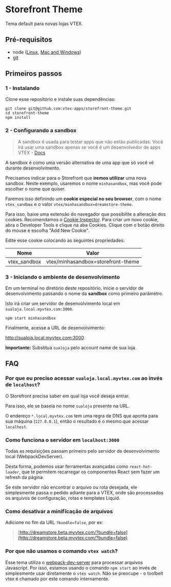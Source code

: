 # Storefront Theme

Tema default para novas lojas VTEX.

## Pré-requisitos

- node ([Linux](https://gist.github.com/isaacs/579814), [Mac and Windows](https://nodejs.org/download/))
- [git](http://git-scm.com/)

## Primeiros passos

### 1 - Instalando

Clone esse repositório e instale suas dependências:

```
git clone git@github.com:vtex-apps/storefront-theme.git
cd storefront-theme
npm install
```

### 2 - Configurando a sandbox

> A sandbox é usada para testar apps que não estão publicadas. Você irá usar uma sandbox apenas se você é um desenvolvedor de apps VTEX - [Docs](http://vtex.github.io/docs/pt-br/portal/fundacao/sandbox.html)

A sandbox é como uma versão alternativa de uma app que só você vê durante desenvolvimento.

Precisamos indicar para o Storefront que **iremos utilizar** uma nova sandbox. Neste exemplo, usaremos o nome `minhasandbox`, mas você pode escolher o nome que quiser.

Faremos isso definindo um **cookie especial no seu browser**, com o nome `vtex_sandbox` e o valor `vtex/minhasandbox=dreamstore-theme`.

Para isso, baixe uma extensão do navegador que possibilite a alteração dos cookies. Recomendamos o [Cookie Inspector](https://chrome.google.com/webstore/detail/cookie-inspector/jgbbilmfbammlbbhmmgaagdkbkepnijn?utm_source=chrome-app-launcher-info-dialog). Para criar um novo cookie, abra o Developer Tools e clique na aba Cookies. Clique com o botão direito do mouse e escolha "Add New Cookie".

Edite esse cookie colocando as seguintes propriedades:

Nome|Valor
---|---
vtex_sandbox|vtex/minhasandbox=storefront-theme

### 3 - Iniciando o ambiente de desenvolvimento

Em um terminal no diretório deste repositório, inicie o servidor de desenvolvimento passando o nome da **sandbox** como primeiro parâmetro.

Isto irá criar um servidor de desenvolvimento local em `sualoja.local.myvtex.com:3000`.

```
npm start minhasandbox
```

Finalmente, acesse a URL de desenvolvimento:

http://sualoja.local.myvtex.com:3000

**Importante:** Substitua `sualoja` pelo account name de sua loja.

## FAQ

### Por que eu preciso acessar `sualoja.local.myvtex.com` ao invés de `localhost`?

O Storefront precisa saber em qual loja você deseja entrar.

Para isso, ele se baseia no nome `sualoja` presente na URL.

O endereço `*.local.myvtex.com` tem uma regra de DNS que aponta para sua máquina (`127.0.0.1`), então o resultado é o mesmo que acessar `localhost`.

### Como funciona o servidor em `localhost:3000`

Todas as requisições passam primeiro pelo servidor de desenvolvimento local (WebpackDevServer).

Desta forma, podemos usar ferramentas avançadas como `react-hot-loader`, que te permitem recarregar os componentes React sem fazer um refresh da página.

Se este servidor não encontrar o arquivo ou rota desejada, ele simplesmente passa o pedido adiante para a VTEX, onde são processados os arquivos de configuração, rotas e templates Liquid.

### Como desativar a minifĩcação de arquivos

Adicione no fim da URL `?bundle=false`, por ex:

> [http://dreamstore.beta.myvtex.com/?bundle=false](http://dreamstore.beta.myvtex.com/?bundle=false)

### Por que não usamos o comando `vtex watch`?

Esse tema utiliza o [webpack-dev-server](http://webpack.github.io/) para processar arquivos Javascript. Por isso, estamos usando o comando `npm start` ao invés de simplesmente usar diretamente o `vtex watch`. Não se preocupe - o toolbelt vtex é chamado por este comando internamente.
